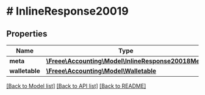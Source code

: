 # # InlineResponse20019

## Properties

Name | Type | Description | Notes
------------ | ------------- | ------------- | -------------
**meta** | [**\Freee\Accounting\Model\InlineResponse20018Meta**](InlineResponse20018Meta.md) |  | [optional] 
**walletable** | [**\Freee\Accounting\Model\Walletable**](Walletable.md) |  | 

[[Back to Model list]](../../README.md#documentation-for-models) [[Back to API list]](../../README.md#documentation-for-api-endpoints) [[Back to README]](../../README.md)



